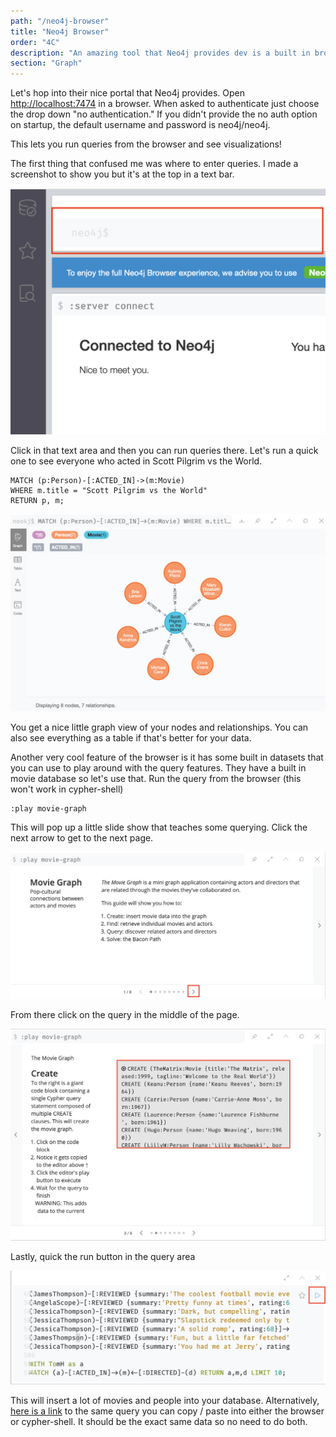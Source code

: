 ```yaml
---
path: "/neo4j-browser"
title: "Neo4j Browser"
order: "4C"
description: "An amazing tool that Neo4j provides dev is a built in browser that allows you run queries and visualize your graph"
section: "Graph"
---
```


Let's hop into their nice portal that Neo4j provides. Open [http://localhost:7474](http://localhost:7474) in a browser. When asked to authenticate just choose the drop down "no authentication." If you didn't provide the no auth option on startup, the default username and password is neo4j/neo4j.

This lets you run queries from the browser and see visualizations!

The first thing that confused me was where to enter queries. I made a screenshot to show you but it's at the top in a text bar.

![Neo4j browser query area](./images/neo4j-browser.png)

Click in that text area and then you can run queries there. Let's run a quick one to see everyone who acted in Scott Pilgrim vs the World.

```cql
MATCH (p:Person)-[:ACTED_IN]->(m:Movie)
WHERE m.title = "Scott Pilgrim vs the World"
RETURN p, m;
```

![Neo4j browser data visualization](./images/neo4j-viz.png)

You get a nice little graph view of your nodes and relationships. You can also see everything as a table if that's better for your data.

Another very cool feature of the browser is it has some built in datasets that you can use to play around with the query features. They have a built in movie database so let's use that. Run the query from the browser (this won't work in cypher-shell)

```cql
:play movie-graph
```

This will pop up a little slide show that teaches some querying. Click the next arrow to get to the next page.

![Neo4j play movies next button](./images/neo4j-next.png)

From there click on the query in the middle of the page.

![Neo4j play movies query button](./images/neo4j-query.png)

Lastly, quick the run button in the query area

![Neo4j play movies run button](./images/neo4j-run.png)

This will insert a lot of movies and people into your database. Alternatively, [here is a link][sample] to the same query you can copy / paste into either the browser or cypher-shell. It should be the exact same data so no need to do both.

[sample]: https://btholt.github.io/complete-intro-to-databases/sample-neo4j.cql
